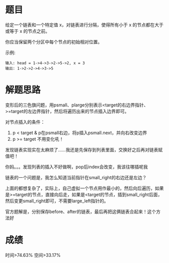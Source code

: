 # 题目
给定一个链表和一个特定值 x，对链表进行分隔，使得所有小于 x 的节点都在大于或等于 x 的节点之前。

你应当保留两个分区中每个节点的初始相对位置。

示例:

    输入: head = 1->4->3->2->5->2, x = 3
    输出: 1->2->2->4->3->5

# 解题思路
变形后的三色旗问题，用psmall、plarge分别表示<target的右边界指针、>=target的左边界指针，然后将遍历出来的节点插入边界即可。

对节点插入的条件：
1. p < target & p在psmall右边，将p插入psmall.next，并向右改变边界
2. p >= target 不用变化吼！

发现链表实现实在太麻烦了……我还是先保存到列表里面，交换好之后再对链表赋值吧！

你妈。。。发现列表的插入不好做啊，pop后index会改变，我该往哪插呢我

链表的一个问题是，我怎么知道当前指针在small_right的右边还是左边？

上面的都想复杂了，实际上，自己虚拟一个节点用作最小的，然后向后遍历，如果是>=target的节点，直接向后走，如果是<target的节点，插到small_right后面，然后变更small_right即可，不需要large_left指针的。

官方题解是，分别保存before、after的链表，最后再把这俩链表合起来！这个方法好
# 成绩
时间>74.63%
空间>33.17%
